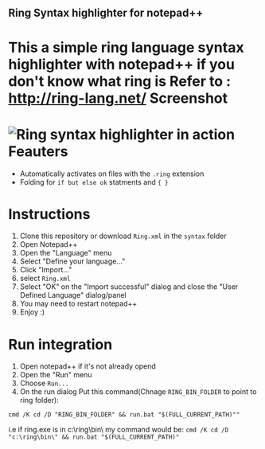 Ring Syntax highlighter for notepad++
--------------
This a simple ring language syntax highlighter with notepad++
if you don't know what ring is Refer to : http://ring-lang.net/
Screenshot
======
![Ring syntax highlighter in action](http://i.imgur.com/DqZyyXg.png)
Feauters
======
- Automatically activates on files with the `.ring` extension
- Folding for `if but else ok` statments and `{ }`


Instructions
============
1. Clone this repository or download `Ring.xml` in the `syntax` folder
2. Open Notepad++
3. Open the "Language" menu
4. Select "Define your language..."
5. Click "Import..."
6. select `Ring.xml`
7. Select "OK" on the "Import successful" dialog and close the "User Defined Language" dialog/panel
8. You may need to restart notepad++
9. Enjoy :)

Run integration
===
1. Open notepad++ if it's not already opend
2. Open the "Run" menu
3. Choose `Run...`
4. On the run dialog Put this command(Chnage `RING_BIN_FOLDER` to point to ring folder): 
 
`cmd /K cd /D "RING_BIN_FOLDER" && run.bat "$(FULL_CURRENT_PATH)""`

i.e if ring.exe is in c:\ring\bin\ my command would be:
`cmd /K cd /D "c:\ring\bin\" && run.bat "$(FULL_CURRENT_PATH)"`
